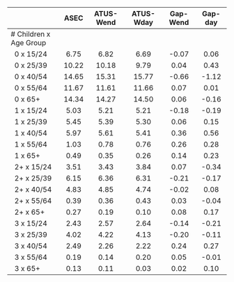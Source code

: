 
|                      |         ASEC |    ATUS-Wend |    ATUS-Wday |     Gap-Wend |      Gap-day |
| -------------------- | :----------: | :----------: | :----------: | :----------: | :----------: |
| # Children x Age Group |              |              |              |              |              |
| &nbsp;&nbsp;0 x 15/24 |         6.75 |         6.82 |         6.69 |        -0.07 |         0.06 |
| &nbsp;&nbsp;0 x 25/39 |        10.22 |        10.18 |         9.79 |         0.04 |         0.43 |
| &nbsp;&nbsp;0 x 40/54 |        14.65 |        15.31 |        15.77 |        -0.66 |        -1.12 |
| &nbsp;&nbsp;0 x 55/64 |        11.67 |        11.61 |        11.66 |         0.07 |         0.01 |
| &nbsp;&nbsp;0 x 65+  |        14.34 |        14.27 |        14.50 |         0.06 |        -0.16 |
| &nbsp;&nbsp;1 x 15/24 |         5.03 |         5.21 |         5.21 |        -0.18 |        -0.19 |
| &nbsp;&nbsp;1 x 25/39 |         5.45 |         5.39 |         5.30 |         0.06 |         0.15 |
| &nbsp;&nbsp;1 x 40/54 |         5.97 |         5.61 |         5.41 |         0.36 |         0.56 |
| &nbsp;&nbsp;1 x 55/64 |         1.03 |         0.78 |         0.76 |         0.26 |         0.28 |
| &nbsp;&nbsp;1 x 65+  |         0.49 |         0.35 |         0.26 |         0.14 |         0.23 |
| &nbsp;&nbsp;2+ x 15/24 |         3.51 |         3.43 |         3.84 |         0.07 |        -0.34 |
| &nbsp;&nbsp;2+ x 25/39 |         6.15 |         6.36 |         6.31 |        -0.21 |        -0.17 |
| &nbsp;&nbsp;2+ x 40/54 |         4.83 |         4.85 |         4.74 |        -0.02 |         0.08 |
| &nbsp;&nbsp;2+ x 55/64 |         0.39 |         0.36 |         0.43 |         0.03 |        -0.04 |
| &nbsp;&nbsp;2+ x 65+ |         0.27 |         0.19 |         0.10 |         0.08 |         0.17 |
| &nbsp;&nbsp;3 x 15/24 |         2.43 |         2.57 |         2.64 |        -0.14 |        -0.21 |
| &nbsp;&nbsp;3 x 25/39 |         4.02 |         4.22 |         4.13 |        -0.20 |        -0.11 |
| &nbsp;&nbsp;3 x 40/54 |         2.49 |         2.26 |         2.22 |         0.24 |         0.27 |
| &nbsp;&nbsp;3 x 55/64 |         0.19 |         0.14 |         0.20 |         0.05 |        -0.01 |
| &nbsp;&nbsp;3 x 65+  |         0.13 |         0.11 |         0.03 |         0.02 |         0.10 |

